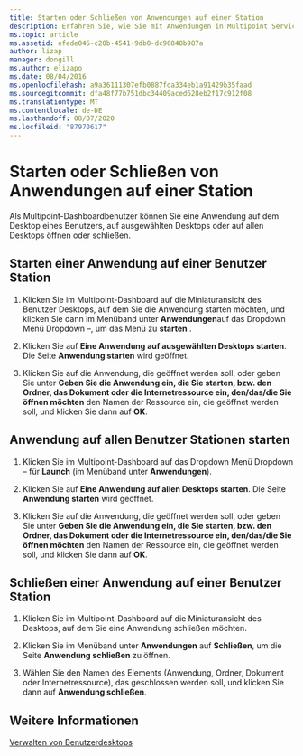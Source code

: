 ```yaml
---
title: Starten oder Schließen von Anwendungen auf einer Station
description: Erfahren Sie, wie Sie mit Anwendungen in Multipoint Services arbeiten.
ms.topic: article
ms.assetid: efede045-c20b-4541-9db0-dc96848b987a
author: lizap
manager: dongill
ms.author: elizapo
ms.date: 08/04/2016
ms.openlocfilehash: a9a36111307efb0887fda334eb1a91429b35faad
ms.sourcegitcommit: dfa48f77b751dbc34409aced628eb2f17c912f08
ms.translationtype: MT
ms.contentlocale: de-DE
ms.lasthandoff: 08/07/2020
ms.locfileid: "87970617"
---
```

# <a name="launch-or-close-applications-on-a-station"></a>Starten oder Schließen von Anwendungen auf einer Station
Als Multipoint-Dashboardbenutzer können Sie eine Anwendung auf dem Desktop eines Benutzers, auf ausgewählten Desktops oder auf allen Desktops öffnen oder schließen.

## <a name="launch-an-application-on-a-user-station"></a>Starten einer Anwendung auf einer Benutzer Station

1.  Klicken Sie im Multipoint-Dashboard auf die Miniaturansicht des Benutzer Desktops, auf dem Sie die Anwendung starten möchten, und klicken Sie dann im Menüband unter **Anwendungen**auf das Dropdown Menü Dropdown –, um das Menü zu **starten** .

2.  Klicken Sie auf **Eine Anwendung auf ausgewählten Desktops starten**. Die Seite **Anwendung starten** wird geöffnet.

3.  Klicken Sie auf die Anwendung, die geöffnet werden soll, oder geben Sie unter **Geben Sie die Anwendung ein, die Sie starten, bzw. den Ordner, das Dokument oder die Internetressource ein, den/das/die Sie öffnen möchten** den Namen der Ressource ein, die geöffnet werden soll, und klicken Sie dann auf **OK**.

## <a name="launch-an-application-on-all-user-stations"></a>Anwendung auf allen Benutzer Stationen starten

1.  Klicken Sie im Multipoint-Dashboard auf das Dropdown Menü Dropdown – für **Launch** (im Menüband unter **Anwendungen**).

2.  Klicken Sie auf **Eine Anwendung auf allen Desktops starten**. Die Seite **Anwendung starten** wird geöffnet.

3.  Klicken Sie auf die Anwendung, die geöffnet werden soll, oder geben Sie unter **Geben Sie die Anwendung ein, die Sie starten, bzw. den Ordner, das Dokument oder die Internetressource ein, den/das/die Sie öffnen möchten** den Namen der Ressource ein, die geöffnet werden soll, und klicken Sie dann auf **OK**.

## <a name="close-an-application-on-a-user-station"></a>Schließen einer Anwendung auf einer Benutzer Station

1.  Klicken Sie im Multipoint-Dashboard auf die Miniaturansicht des Desktops, auf dem Sie eine Anwendung schließen möchten.

2.  Klicken Sie im Menüband unter **Anwendungen** auf **Schließen**, um die Seite **Anwendung schließen** zu öffnen.

3.  Wählen Sie den Namen des Elements (Anwendung, Ordner, Dokument oder Internetressource), das geschlossen werden soll, und klicken Sie dann auf **Anwendung schließen**.

## <a name="see-also"></a>Weitere Informationen
[Verwalten von Benutzerdesktops](manage-user-desktops-using-multipoint-dashboard.md)

